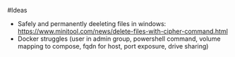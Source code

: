 #Ideas

- Safely and permanently deeleting files in windows: https://www.minitool.com/news/delete-files-with-cipher-command.html
- Docker struggles (user in admin group, powershell command, volume mapping to compose, fqdn for host, port exposure, drive sharing)
